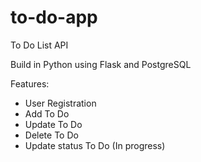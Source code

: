 # to-do-app
To Do List API

Build in Python using Flask and PostgreSQL

Features:
- User Registration
- Add To Do  
- Update To Do
- Delete To Do
- Update status To Do (In progress)
